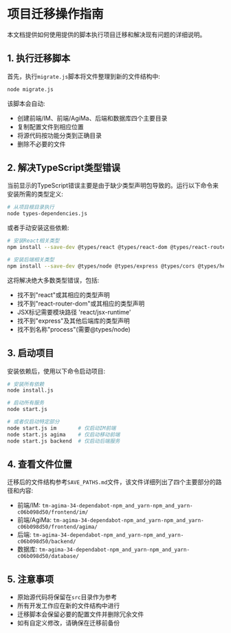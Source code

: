 # 项目迁移操作指南

本文档提供如何使用提供的脚本执行项目迁移和解决现有问题的详细说明。

## 1. 执行迁移脚本

首先，执行`migrate.js`脚本将文件整理到新的文件结构中:

```bash
node migrate.js
```

该脚本会自动:
- 创建前端/IM、前端/AgiMa、后端和数据库四个主要目录
- 复制配置文件到相应位置
- 将源代码按功能分类到正确目录
- 删除不必要的文件

## 2. 解决TypeScript类型错误

当前显示的TypeScript错误主要是由于缺少类型声明包导致的。运行以下命令来安装所需的类型定义:

```bash
# 从项目根目录执行
node types-dependencies.js
```

或者手动安装这些依赖:

```bash
# 安装React相关类型
npm install --save-dev @types/react @types/react-dom @types/react-router-dom

# 安装后端相关类型
npm install --save-dev @types/node @types/express @types/cors @types/helmet @types/compression @types/body-parser @types/morgan @types/socket.io @types/express-rate-limit
```

这将解决绝大多数类型错误，包括:
- 找不到"react"或其相应的类型声明
- 找不到"react-router-dom"或其相应的类型声明
- JSX标记需要模块路径 'react/jsx-runtime'
- 找不到"express"及其他后端库的类型声明
- 找不到名称"process"(需要@types/node)

## 3. 启动项目

安装依赖后，使用以下命令启动项目:

```bash
# 安装所有依赖
node install.js

# 启动所有服务
node start.js

# 或者仅启动特定部分
node start.js im       # 仅启动IM前端
node start.js agima    # 仅启动移动前端
node start.js backend  # 仅启动后端服务
```

## 4. 查看文件位置

迁移后的文件结构参考`SAVE_PATHS.md`文件，该文件详细列出了四个主要部分的路径和内容:

- 前端/IM: `tm-agima-34-dependabot-npm_and_yarn-npm_and_yarn-c06b098d50/frontend/im/`
- 前端/AgiMa: `tm-agima-34-dependabot-npm_and_yarn-npm_and_yarn-c06b098d50/frontend/agima/`
- 后端: `tm-agima-34-dependabot-npm_and_yarn-npm_and_yarn-c06b098d50/backend/`
- 数据库: `tm-agima-34-dependabot-npm_and_yarn-npm_and_yarn-c06b098d50/database/`

## 5. 注意事项

- 原始源代码将保留在`src`目录作为参考
- 所有开发工作应在新的文件结构中进行
- 迁移脚本会保留必要的配置文件并删除冗余文件
- 如有自定义修改，请确保在迁移前备份